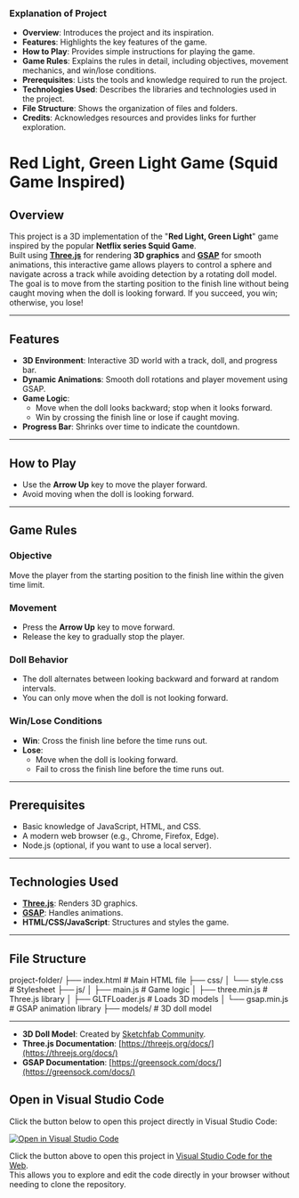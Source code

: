 
### Explanation of Project

- **Overview**: Introduces the project and its inspiration.
- **Features**: Highlights the key features of the game.
- **How to Play**: Provides simple instructions for playing the game.
- **Game Rules**: Explains the rules in detail, including objectives, movement mechanics, and win/lose conditions.
- **Prerequisites**: Lists the tools and knowledge required to run the project.
- **Technologies Used**: Describes the libraries and technologies used in the project.
- **File Structure**: Shows the organization of files and folders.
- **Credits**: Acknowledges resources and provides links for further exploration.


# Red Light, Green Light Game (Squid Game Inspired)

## Overview
This project is a 3D implementation of the "**Red Light, Green Light**" game inspired by the popular **Netflix series Squid Game**.  
Built using **[Three.js](https://threejs.org/docs/)** for rendering **3D graphics** and **[GSAP](https://greensock.com/docs/)** for smooth animations, this interactive game allows players to control a sphere and navigate across a track while avoiding detection by a rotating doll model.  
The goal is to move from the starting position to the finish line without being caught moving when the doll is looking forward. If you succeed, you win; otherwise, you lose!

---

## Features
- **3D Environment**: Interactive 3D world with a track, doll, and progress bar.
- **Dynamic Animations**: Smooth doll rotations and player movement using GSAP.
- **Game Logic**:
  - Move when the doll looks backward; stop when it looks forward.
  - Win by crossing the finish line or lose if caught moving.
- **Progress Bar**: Shrinks over time to indicate the countdown.

---

## How to Play
- Use the **Arrow Up** key to move the player forward.
- Avoid moving when the doll is looking forward.

---

## Game Rules
### **Objective**
Move the player from the starting position to the finish line within the given time limit.

### **Movement**
- Press the **Arrow Up** key to move forward.
- Release the key to gradually stop the player.

### **Doll Behavior**
- The doll alternates between looking backward and forward at random intervals.
- You can only move when the doll is not looking forward.

### **Win/Lose Conditions**
- **Win**: Cross the finish line before the time runs out.
- **Lose**:
  - Move when the doll is looking forward.
  - Fail to cross the finish line before the time runs out.

---

## Prerequisites
- Basic knowledge of JavaScript, HTML, and CSS.
- A modern web browser (e.g., Chrome, Firefox, Edge).
- Node.js (optional, if you want to use a local server).

---

## Technologies Used
- **[Three.js](https://threejs.org/docs/)**: Renders 3D graphics.
- **[GSAP](https://greensock.com/docs/)**: Handles animations.
- **HTML/CSS/JavaScript**: Structures and styles the game.

---

## File Structure
project-folder/
├── index.html       # Main HTML file
├── css/
│   └── style.css    # Stylesheet
├── js/
│   ├── main.js      # Game logic
│   ├── three.min.js # Three.js library
│   ├── GLTFLoader.js # Loads 3D models
│   └── gsap.min.js  # GSAP animation library
├── models/          # 3D doll model

---

- **3D Doll Model**: Created by [Sketchfab Community](https://sketchfab.com/).
- **Three.js Documentation**: [https://threejs.org/docs/](https://threejs.org/docs/)
- **GSAP Documentation**: [https://greensock.com/docs/](https://greensock.com/docs/)

## Open in Visual Studio Code

Click the button below to open this project directly in Visual Studio Code:

[![Open in Visual Studio Code](https://img.shields.io/badge/Open%20in-VSCode-blue?logo=visualstudiocode)](https://github.dev/KadamTejashwini21/Squid-Game-Gaint-Doll)

Click the button above to open this project in [Visual Studio Code for the Web](https://github.dev).  
This allows you to explore and edit the code directly in your browser without needing to clone the repository.

